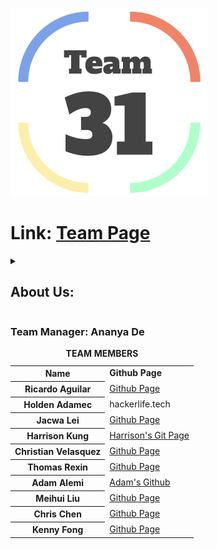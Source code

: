 <!--# This is a readme file for cse 110 fall 2022 group 31 github.  _-->
![Logo](admin/branding/logo.png) <!-- logo -->
# Link: [Team Page](https://github.com/cse110-fa22-group31/cse110-fa22-group31/blob/main/admin/team.md)
<details>   <!--drop down description  menu for info about team members -->
<summary><h2>About Us:</h2></summary>
<ul><!-- in the lines below, feel free to write about yourself. feel free to add your pictures as well if its ok -->
<li>Ananya De is the team manager.</li>
<li>Ricardo Aguilar is the team leader.</li>
<li>Holden Adamec is a dev.</li> 
<li>Jacwa Lei is a dev.</li>  
<li>Harrison Kung is a team lead. He likes to bike and enjoys playing the piano.</li>  
<li>Christian Velasquez is a dev.</li>  
<li>Thomas Rexin is a designer.</li>  
<li>Adam Alemi is one of the team members. When He gets stressed, he goes to the pool and swims all the stress out of his body. He is foody so if there is an event on campus that has food involved, then you will most likely see him there. Adam's personal page:<a href="https://chipper-kitsune-d5866b.netlify.app/"> Adam Alemi</a>. </li>

![Adam's Photo](admin/adam.jpeg)
 
<li>Meihui Liu is a planner.</li>  
<li>Chris Chen is a dev.</li>  
<li>Kenny Fong is a dev.</li>  
</ul>
</details>
<h3>Team Manager: Ananya De</h3> 
<table> <!-- The raster table for the team members containing two columns of name and page links -->
<caption><strong>TEAM MEMBERS</strong></caption><tbody><tr><th><b>Name</b></th><td><b>Github Page</b></td></tr>
<tr><th>Ricardo Aguilar</th><td><a href="https://github.com/Aricky3">Github Page</a></td></tr>
<tr><th>Holden Adamec</th><td>hackerlife.tech</td></tr>
<tr><th>Jacwa Lei</th><td><a href="https://github.com/jacwa-lei">Github Page</a></td></tr>
<tr><th>Harrison Kung</th><td><a href="https://github.com/kungharrison">Harrison's Git Page<a></td></tr>
<tr><th>Christian Velasquez</th><td><a href="https://github.com/AmnesiacSloth">Github Page</a></td></tr>
<tr><th>Thomas Rexin</th><td><a href="https://github.com/thomasrexin">Github Page</a></td></tr>
 <tr><th>Adam Alemi</th><td><a href="https://github.com/naseralemi12">Adam's Github</a></td></tr>
 <tr><th>Meihui Liu</th><td><a href="https://github.com/number000000">Github Page</a></td></tr>
<tr><th>Chris Chen</th><td><a href="https://github.com/ChrisChen0803">Github Page</a></td></tr>
<tr><th>Kenny Fong</th><td><a href="https://github.com/KenKunoo">Github Page</a></td></tr>
</tbody></table>

